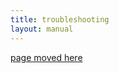 ```yaml
---
title: troubleshooting
layout: manual
---
```


[page moved here](https://github.com/nortd/lasersaur/wiki/troubleshooting)
